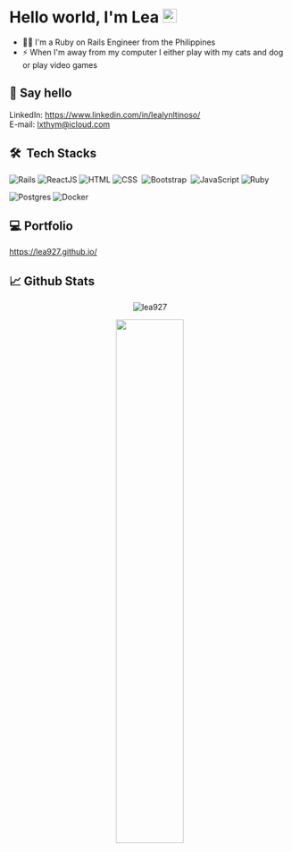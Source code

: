 # Hello world, I'm Lea <img src="https://media.giphy.com/media/hvRJCLFzcasrR4ia7z/giphy.gif" width="25px">

- 👩‍💻 I'm a Ruby on Rails Engineer from the Philippines
- ⚡ When I'm away from my computer I either play with my cats and dog or play video games
## 📩 Say hello
LinkedIn: https://www.linkedin.com/in/lealynltinoso/</br>
E-mail: lxthym@icloud.com
## 🛠 &nbsp;Tech Stacks
![Rails](https://img.shields.io/badge/-Rails-05122A?style=flat&logo=ruby%20on%20rails&logoColor=red)
![ReactJS](https://img.shields.io/badge/-ReactJs-05122A?style=flat&logo=react)
![HTML](https://img.shields.io/badge/-HTML-05122A?style=flat&logo=HTML5)
![CSS](https://img.shields.io/badge/-CSS-05122A?style=flat&logo=CSS3&logoColor=1572B6)&nbsp;
![Bootstrap](https://img.shields.io/badge/-Bootstrap-05122A?style=flat&logo=bootstrap&logoColor=563D7C)&nbsp;
![JavaScript](https://img.shields.io/badge/-JavaScript-05122A?style=flat&logo=javascript)
![Ruby](https://img.shields.io/badge/-Ruby-05122A?style=flat&logo=ruby&logoColor=red)

![Postgres](https://img.shields.io/badge/-Postgres-05122A?style=flat&logo=postgresql)
![Docker](https://img.shields.io/badge/-Docker-05122A?style=flat&logo=docker)

## 💻 Portfolio
https://lea927.github.io/
## 📈 Github Stats

<p align="center"><img align="center" src="https://github-readme-streak-stats.herokuapp.com/?user=lea927&theme=radical" alt="lea927" /></p>

<p align="center">
<img width="49%" heigth="100%" style="display:inline" align="center" src="https://github-readme-stats.vercel.app/api/top-langs/?username=lea927&theme=dark&langs_count=10&layout=compact" />
</p>
